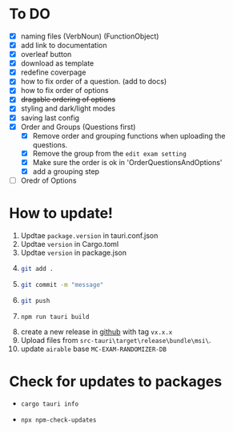 # To DO

- [x] naming files (VerbNoun) (FunctionObject)
- [x] add link to documentation
- [x] overleaf button
- [x] download as template
- [x] redefine coverpage
- [x] how to fix order of a question. (add to docs)
- [x] how to fix order of options
- [x] ~~dragable ordering of options~~
- [x] styling and dark/light modes
- [x] saving last config
- [x] Order and Groups (Questions first)
  - [x] Remove order and grouping functions when uploading the questions.
  - [x] Remove the group from the `edit exam setting`
  - [x] Make sure the order is ok in 'OrderQuestionsAndOptions'
  - [x] add a grouping step
- [ ] Oredr of Options

# How to update!

1. Updtae `package.version` in tauri.conf.json
2. Updtae `version` in Cargo.toml
3. Updtae `version` in package.json
4. ```bash
   git add .
   ```
5. ```bash
   git commit -m "message"
   ```
6. ```bash
   git push
   ```
7. ```bash
   npm run tauri build
   ```
8. create a new release in [github](https://github.com/mmogib/mc-exam-randomizer-app/releases/new) with tag `vx.x.x`
9. Upload files from `src-tauri\target\release\bundle\msi\`.
10. update `airable` base `MC-EXAM-RANDOMIZER-DB`

# Check for updates to packages

- ```bash
  cargo tauri info
  ```
- ```bash
  npx npm-check-updates
  ```
